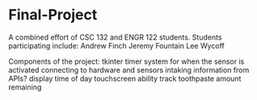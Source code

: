 # Final-Project
 A combined effort of CSC 132 and ENGR 122 students.
Students participating include:
Andrew Finch
Jeremy Fountain
Lee Wycoff

Components of the project:
tkinter
timer system for when the sensor is activated
connecting to hardware and sensors
intaking information from APIs?
display time of day
touchscreen ability
track toothpaste amount remaining